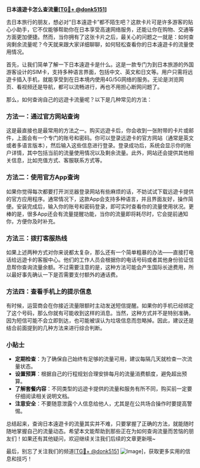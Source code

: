 **日本遠遊卡怎么查流量[[TG💪+ @donk5151](https://t.me/s/donk5151)]**

去日本旅行的朋友，想必对“日本遠遊卡”都不陌生吧？这款卡片可是许多游客的贴心小助手，它不仅能够帮助你在日本享受高速网络服务，还能让你在购物、交通等方面更加便捷。然而，当你拥有了这张卡片之后，最关心的问题之一就是：如何查询剩余流量呢？今天就来跟大家详细聊聊，如何轻松查看你的日本遠遊卡的流量使用情况。

首先，让我们简单了解一下日本遠遊卡是什么。这是一款专门为到日本旅游的外国游客设计的SIM卡，支持多种语言界面，包括中文、英文和日文等。用户只需将远遊卡插入手机，就能享受到在日本境内使用4G/5G网络的服务。无论是浏览网页、看视频还是导航，都可以流畅进行，再也不用担心断网问题了。

那么，如何查询自己的远遊卡流量呢？以下是几种常见的方法：

### 方法一：通过官方网站查询

这是最直接也是最常用的方法之一。购买远遊卡后，你会收到一张附带的卡片或邮件，上面会有一个专门的账号和密码。你可以登录远遊卡的官方网站（通常是英文或者多语言版本），然后输入这些信息进行登录。登录成功后，系统会显示你的账户详情，其中包括当前的流量使用情况以及剩余流量。此外，网站还会提供其他相关信息，比如充值方式、客服联系方式等。

### 方法二：使用官方App查询

如果你觉得每次都要打开浏览器登录网站有些麻烦的话，不妨试试下载远遊卡提供的官方应用程序。通常情况下，这款App会支持多种语言，并且界面友好，操作简便。安装完成后，输入你的账号和密码登录，即可实时查看你的流量使用状况。更棒的是，很多App还会有流量提醒功能，当你的流量即将耗尽时，它会提前通知你，方便你及时补充。

### 方法三：拨打客服热线

如果上述两种方式对你来说都太复杂，那么还有一个简单粗暴的办法——直接打电话给远遊卡的客服中心。他们的工作人员会根据你的电话号码或者其他身份验证信息帮你查询流量余额。不过需要注意的是，这种方法可能会产生国际长途费用，所以最好事先确认一下是否需要支付额外的通话费。

### 方法四：查看手机上的提示信息

有时候，运营商会在你接近流量限额时主动发送短信提醒。如果你的手机已经绑定了这个号码，那么你就有可能收到这样的消息。当然，这种方式并不是特别准确，因为短信可能不会立即到达，也可能被误认为垃圾信息而忽略掉。因此，建议还是结合前面提到的几种方法来进行综合判断。

### 小贴士

- **定期检查**：为了确保自己始终有足够的流量可用，建议每隔几天就检查一次流量状态。
- **设置预算**：根据自己的行程规划合理安排每月的流量消费额度，避免超出预算。
- **了解套餐内容**：不同类型的远遊卡提供的流量和服务有所不同，购买前一定要仔细阅读相关说明文档。
- **注意安全**：不要随意泄露个人信息给他人，尤其是在公共场合操作时要提高警惕。

总结起来，查询日本遠遊卡的流量其实并不难，只要掌握了正确的方法，就能随时随地掌握自己的流量动态。希望本文能帮助到那些正在为如何查询流量而苦恼的朋友们！如果还有其他疑问，欢迎继续关注我们后续的文章更新哦~

最后，别忘了关注我们的频道[[TG💪+ @donk5151](https://t.me/s/donk5151) ![Image](https://i.postimg.cc/rwNCRYN7/Snipaste-2025-04-30-17-27-05.png)]，获取更多实用的信息和技巧！